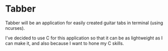 # Tabber

Tabber will be an application for easily created guitar tabs in terminal (using ncurses).

I've decided to use C for this application so that it can be as lightweight as I can make it, and also because I want to hone my C skills.

